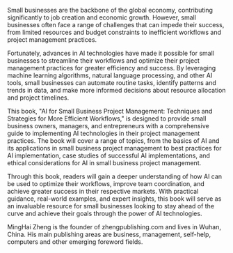 
Small businesses are the backbone of the global economy, contributing significantly to job creation and economic growth. However, small businesses often face a range of challenges that can impede their success, from limited resources and budget constraints to inefficient workflows and project management practices.

Fortunately, advances in AI technologies have made it possible for small businesses to streamline their workflows and optimize their project management practices for greater efficiency and success. By leveraging machine learning algorithms, natural language processing, and other AI tools, small businesses can automate routine tasks, identify patterns and trends in data, and make more informed decisions about resource allocation and project timelines.

This book, "AI for Small Business Project Management: Techniques and Strategies for More Efficient Workflows," is designed to provide small business owners, managers, and entrepreneurs with a comprehensive guide to implementing AI technologies in their project management practices. The book will cover a range of topics, from the basics of AI and its applications in small business project management to best practices for AI implementation, case studies of successful AI implementations, and ethical considerations for AI in small business project management.

Through this book, readers will gain a deeper understanding of how AI can be used to optimize their workflows, improve team coordination, and achieve greater success in their respective markets. With practical guidance, real-world examples, and expert insights, this book will serve as an invaluable resource for small businesses looking to stay ahead of the curve and achieve their goals through the power of AI technologies.

MingHai Zheng is the founder of zhengpublishing.com and lives in Wuhan, China. His main publishing areas are business, management, self-help, computers and other emerging foreword fields.
